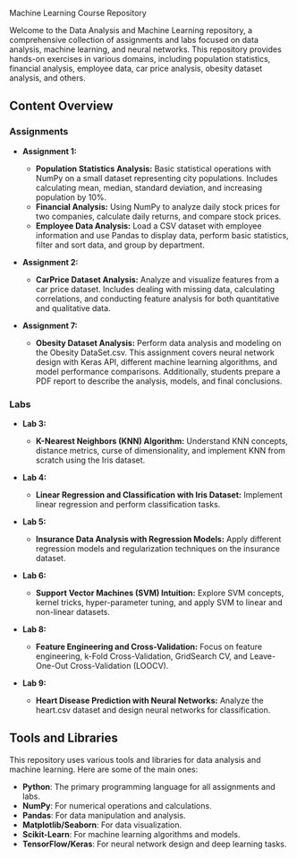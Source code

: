 Machine Learning Course Repository

Welcome to the Data Analysis and Machine Learning repository, a comprehensive collection of assignments and labs focused on data analysis, machine learning, and neural networks. This repository provides hands-on exercises in various domains, including population statistics, financial analysis, employee data, car price analysis, obesity dataset analysis, and others.

## Content Overview

### Assignments
- **Assignment 1:** 
  - **Population Statistics Analysis:** Basic statistical operations with NumPy on a small dataset representing city populations. Includes calculating mean, median, standard deviation, and increasing population by 10%.
  - **Financial Analysis:** Using NumPy to analyze daily stock prices for two companies, calculate daily returns, and compare stock prices.
  - **Employee Data Analysis:** Load a CSV dataset with employee information and use Pandas to display data, perform basic statistics, filter and sort data, and group by department.
  
- **Assignment 2:** 
  - **CarPrice Dataset Analysis:** Analyze and visualize features from a car price dataset. Includes dealing with missing data, calculating correlations, and conducting feature analysis for both quantitative and qualitative data.
  
- **Assignment 7:** 
  - **Obesity Dataset Analysis:** Perform data analysis and modeling on the Obesity DataSet.csv. This assignment covers neural network design with Keras API, different machine learning algorithms, and model performance comparisons. Additionally, students prepare a PDF report to describe the analysis, models, and final conclusions.

### Labs
- **Lab 3:** 
  - **K-Nearest Neighbors (KNN) Algorithm:** Understand KNN concepts, distance metrics, curse of dimensionality, and implement KNN from scratch using the Iris dataset.
  
- **Lab 4:** 
  - **Linear Regression and Classification with Iris Dataset:** Implement linear regression and perform classification tasks.
  
- **Lab 5:** 
  - **Insurance Data Analysis with Regression Models:** Apply different regression models and regularization techniques on the insurance dataset.
  
- **Lab 6:** 
  - **Support Vector Machines (SVM) Intuition:** Explore SVM concepts, kernel tricks, hyper-parameter tuning, and apply SVM to linear and non-linear datasets.
  
- **Lab 8:** 
  - **Feature Engineering and Cross-Validation:** Focus on feature engineering, k-Fold Cross-Validation, GridSearch CV, and Leave-One-Out Cross-Validation (LOOCV).
  
- **Lab 9:** 
  - **Heart Disease Prediction with Neural Networks:** Analyze the heart.csv dataset and design neural networks for classification.
  

## Tools and Libraries

This repository uses various tools and libraries for data analysis and machine learning. Here are some of the main ones:
- **Python**: The primary programming language for all assignments and labs.
- **NumPy**: For numerical operations and calculations.
- **Pandas**: For data manipulation and analysis.
- **Matplotlib/Seaborn**: For data visualization.
- **Scikit-Learn**: For machine learning algorithms and models.
- **TensorFlow/Keras**: For neural network design and deep learning tasks.
